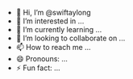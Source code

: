 - 👋 Hi, I’m @swiftaylong
- 👀 I’m interested in ...
- 🌱 I’m currently learning ...
- 💞️ I’m looking to collaborate on ...
- 📫 How to reach me ...
- 😄 Pronouns: ...
- ⚡ Fun fact: ...

<!---
swiftaylong/swiftaylong is a ✨ special ✨ repository because its `README.md` (this file) appears on your GitHub profile.
You can click the Preview link to take a look at your changes.
--->
